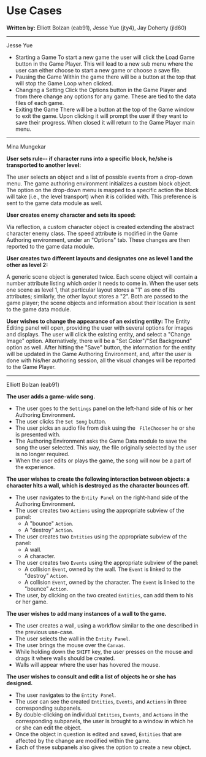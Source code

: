 Use Cases
===========

**Written by:** Elliott Bolzan (eab91), Jesse Yue (jty4), Jay Doherty (jld60)

---------------

Jesse Yue
* Starting a Game
To start a new game the user will click the Load Game button in the Game Player. This will lead to a new sub menu where the user can either choose to start a new game or choose a save file.
* Pausing the Game
Within the game there will be a button at the top that will stop the Game Loop when clicked.
* Changing a Setting
Click the Options button in the Game Player and from there change any options for any game. These are tied to the data files of each game.
* Exiting the Game
There will be a button at the top of the Game window to exit the game. Upon clicking it will prompt the user if they want to save their progress. When closed it will return to the Game Player main menu.

-------------

Mina Mungekar

**User sets rule-- if character runs into a specific block, he/she is transported to another level:**

The user selects an object and a list of possible events from a drop-down menu. The game authoring environment initializes a custom block object. The option on the drop-down menu is mapped to a specific action the block will take (i.e., the level transport) when it is collided with. This preference is sent to the game data module as well.

**User creates enemy character and sets its speed:** 

Via reflection, a custom character object is created extending the abstract character enemy class. The speed attribute is modified in the Game Authoring environment, under an "Options" tab. These changes are then
reported to the game data module.

**User creates two different layouts and designates one as level 1 and the other as level 2:**

A generic scene object is generated twice. Each scene object will contain a number attribute listing which order it needs to come in. When the user sets one scene as level 1, that particular layout stores a "1" as one of its attributes; similarly, the other layout stores a "2". Both are passed to the game player; the scene objects and information about their location is sent to the game data module.

**User wishes to change the appearance of an existing entity:** 
The Entity Editing panel will open, providing the user with several options for images and displays.
The user will click the existing entity, and select a "Change Image" option. Alternatively, there will be a "Set Color"/"Set Background" option as well. After hitting the "Save" button, the information for the entity will be updated in the Game Authoring Environment, and, after the user is done with his/her authoring session, all the visual changes will be reported to the Game Player.

------------

Elliott Bolzan (eab91)

**The user adds a game-wide song.**

- The user goes to the `Settings` panel on the left-hand side of his or her Authoring Environment.
- The user clicks the `Set Song` button.
- The user picks an audio file from disk using the `
FileChooser` he or she is presented with.
- The Authoring Environment asks the Game Data module to save the song the user selected. This way, the file originally selected by the user is no longer required. 
- When the user edits or plays the game, the song will now be a part of the experience.

**The user wishes to create the following interaction between objects: a character hits a wall, which is destroyed as the character bounces off.**

- The user navigates to the `Entity Panel` on the right-hand side of the Authoring Environment.
- The user creates two `Actions` using the appropriate subview of the panel:
	- A "bounce" `Action`.
	- A "destroy" `Action`.
- The user creates two `Entities` using the appropriate subview of the panel:
	- A wall.
	- A character.
- The user creates two `Events` using the appropriate subview of the panel:
	- A collision `Event`, owned by the wall. The `Event` is linked to the "destroy" `Action`.
	- A collision `Event`, owned by the character. The `Event` is linked to the "bounce" `Action`.
- The user, by clicking on the two created `Entities`, can add them to his or her game.

**The user wishes to add many instances of a wall to the game.**

- The user creates a wall, using a workflow similar to the one described in the previous use-case.
- The user selects the wall in the `Entity Panel`.
- The user brings the mouse over the `Canvas`. 
- While holding down the `SHIFT` key, the user presses on the mouse and drags it where walls should be created.
- Walls will appear where the user has hovered the mouse.

**The user wishes to consult and edit a list of objects he or she has designed.**

- The user navigates to the `Entity Panel`.
- The user can see the created `Entities`, `Events`, and `Actions` in three corresponding subpanels.
- By double-clicking on individual `Entities`, `Events`, and `Actions` in the corresponding subpanels, the user is brought to a window in which he or she can edit the object.
- Once the object in question is edited and saved, `Entities` that are affected by the change are modified within the game.
- Each of these subpanels also gives the option to create a new object.

